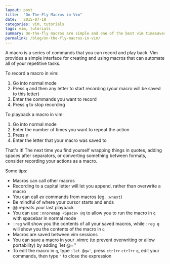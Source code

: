 ```yaml
---
layout: post
title:  "On-The-Fly Macros in Vim"
date:   2015-07-18
categories: vim, tutorials
tags: vim, tutorials
summary: On-the-fly macros are simple and one of the best vim timesavers you can learn.
permalink: /blog/on-the-fly-macros-in-vim/
---
```


A macro is a series of commands that you can record and play back. Vim provides a simple interface for creating and using macros that can automate all of your repetitive tasks.

To record a macro in vim:

1. Go into normal mode
2. Press `q` and then any letter to start recording (your macro will be saved to this letter)
3. Enter the commands you want to record
4. Press `q` to stop recording

To playback a macro in vim:

1. Go into normal mode
2. Enter the number of times you want to repeat the action
3. Press `@`
4. Enter the letter that your macro was saved to

That's it! The next time you find yourself wrapping things in quotes, adding spaces after separators, or converting something between formats, consider recording your actions as a macro.

Some tips:

* Macros can call other macros
* Recording to a capital letter will let you append, rather than overwrite a macro
* You can call *ex* commands from macros (eg. `:wnext`)
* Be mindful of where your cursor starts and ends
* `@@` repeats your last playback
* You can use `:nnoremap <Space> @q` to allow you to run the macro in `q` with spacebar in normal mode
* `:reg` will show you the contents of all your saved macros, while `:reg q` will show you the contents of the macro in `q`
* Macros are saved between vim sessions
* You can save a macro in your .vimrc (to prevent overwriting or allow portability) by adding `let @<letter>='<commands>'
* To edit the macro in `q`, type `:let @q='`, press `ctrl+r` `ctrl+r` `q`, edit your commands, then type `'` to close the expression
